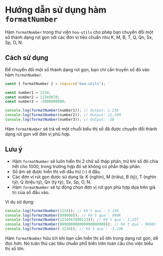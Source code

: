 # Hướng dẫn sử dụng hàm `formatNumber`

Hàm `formatNumber` trong thư viện `hoa-utils` cho phép bạn chuyển đổi một số thành dạng rút gọn với các đơn vị tiêu chuẩn như K, M, B, T, Q, Qn, Sx, Sp, O, N.

## Cách sử dụng

Để chuyển đổi một số thành dạng rút gọn, bạn chỉ cần truyền số đó vào hàm `formatNumber`.

```javascript
const { formatNumber } = require('hoa-utils');

const number1 = 1234;
const number2 = 12345678;
const number3 = -5000000000;

console.log(formatNumber(number1)); // Output: 1.23K
console.log(formatNumber(number2)); // Output: 12.35M
console.log(formatNumber(number3)); // Output: -5B
```

Hàm `formatNumber` sẽ trả về một chuỗi biểu thị số đã được chuyển đổi thành dạng rút gọn với đơn vị phù hợp.

## Lưu ý

- Hàm `formatNumber` sẽ luôn hiển thị 2 chữ số thập phân, trừ khi số đó chia hết cho 1000, trong trường hợp đó sẽ không có phần thập phân.
- Số âm sẽ được hiển thị với dấu trừ (-) ở đầu.
- Các đơn vị rút gọn được sử dụng là: K (nghìn), M (triệu), B (tỷ), T (nghìn tỷ), Q (triệu tỷ), Qn (tỷ tỷ), Sx, Sp, O, N.
- Hàm `formatNumber` sẽ tự động chọn đơn vị rút gọn phù hợp dựa trên giá trị của số đầu vào.

Ví dụ sử dụng:

```javascript
console.log(formatNumber(1234)); // Kết quả: 1.23K
console.log(formatNumber(999000)); // Kết quả: 999K
console.log(formatNumber(1234567890123)); // Kết quả: 1.23T
console.log(formatNumber(999000000000000000000)); // Kết quả: 999Qn
console.log(formatNumber(-1234)); // Kết quả: -1.23K
```

Hàm `formatNumber` hữu ích khi bạn cần hiển thị số lớn trong dạng rút gọn, dễ đọc hơn. Nó tuân thủ các tiêu chuẩn phổ biến trên toàn cầu cho việc biểu thị số lớn.